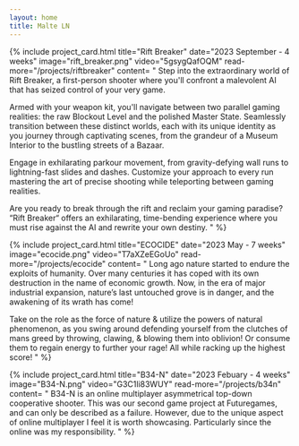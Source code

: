 ```yaml
---
layout: home
title: Malte LN
---
```


{% include project_card.html 
	title="Rift Breaker" 
	date="2023 September - 4 weeks" 
	image="rift_breaker.png" 
	video="5gsygQafOQM" 
	read-more="/projects/riftbreaker"
	content=
"
Step into the extraordinary world of Rift Breaker, a first-person shooter where you'll confront a malevolent AI that has seized control of your very game.

Armed with your weapon kit, you'll navigate between two parallel gaming realities: the raw Blockout Level and the polished Master State. Seamlessly transition between these distinct worlds, each with its unique identity as you journey through captivating scenes, from the grandeur of a Museum Interior to the bustling streets of a Bazaar.

Engage in exhilarating parkour movement, from gravity-defying wall runs to lightning-fast slides and dashes. Customize your approach to every run mastering the art of precise shooting while teleporting between gaming realities.

Are you ready to break through the rift and reclaim your gaming paradise? “Rift Breaker“ offers an exhilarating, time-bending experience where you must rise against the AI and rewrite your own destiny.
"
%}

{% include project_card.html 
	title="ECOCIDE" 
	date="2023 May - 7 weeks" 
	image="ecocide.png" 
	video="T7aXZeEGoUo"
	read-more="/projects/ecocide"
	content=
"
Long ago nature started to endure the exploits of humanity. Over many centuries it has coped with its own destruction in the name of economic growth. Now, in the era of major industrial expansion, nature’s last untouched grove is in danger, and the awakening of its wrath has come!

Take on the role as the force of nature & utilize the powers of natural phenomenon, as you swing around defending yourself from the clutches of mans greed by throwing, clawing, & blowing them into oblivion! Or consume them to regain energy to further your rage! All while racking up the highest score!
"
%}

{% include project_card.html 
	title="B34-N" 
	date="2023 Febuary - 4 weeks" 
	image="B34-N.png" 
	video="G3C1li83WUY"
	read-more="/projects/b34n"
	content=
"
B34-N is an online multiplayer asymmetrical top-down cooperative shooter. 
This was our second game project at Futuregames, and can only be described as a failure. However, due to the unique aspect of online multiplayer I feel it is worth showcasing. Particularly since the online was my responsibility.
"
%}